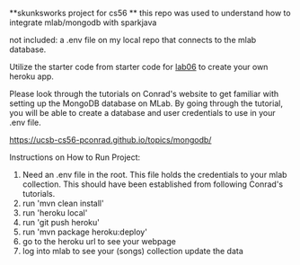 **skunksworks project for cs56 **
this repo was used to understand how to integrate mlab/mongodb with sparkjava


not included: a .env file on my local repo that connects to the mlab database. 



Utilize the starter code from starter code for [lab06](https://ucsb-cs56-f18.github.io/lab/lab06/) to create your own heroku app. 



Please look through the tutorials on Conrad's website to get familiar with setting up the MongoDB database on MLab. By going through the tutorial, you will be able to create a database and user credentials to use in your .env file. 

https://ucsb-cs56-pconrad.github.io/topics/mongodb/



Instructions on How to Run Project:
1. Need an .env file in the root. This file holds the credentials to your mlab collection. This should have been established from following Conrad's tutorials. 
2. run 'mvn clean install'
3. run 'heroku local'
4. run 'git push heroku'
5. run 'mvn package heroku:deploy'
6. go to the heroku url to see your webpage
7. log into mlab to see your (songs) collection update the data 


